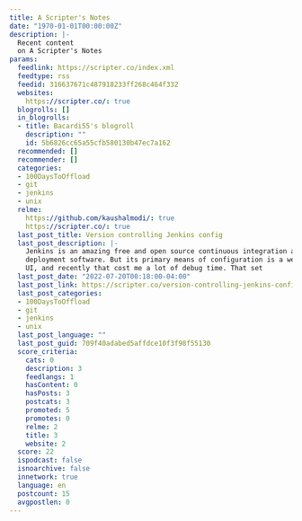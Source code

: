 ```yaml
---
title: A Scripter's Notes
date: "1970-01-01T00:00:00Z"
description: |-
  Recent content
  on A Scripter's Notes
params:
  feedlink: https://scripter.co/index.xml
  feedtype: rss
  feedid: 316637671c487918233ff268c464f332
  websites:
    https://scripter.co/: true
  blogrolls: []
  in_blogrolls:
  - title: Bacardi55's blogroll
    description: ""
    id: 5b6826cc65a55cfb580130b47ec7a162
  recommended: []
  recommender: []
  categories:
  - 100DaysToOffload
  - git
  - jenkins
  - unix
  relme:
    https://github.com/kaushalmodi/: true
    https://scripter.co/: true
  last_post_title: Version controlling Jenkins config
  last_post_description: |-
    Jenkins is an amazing free and open source continuous integration and
    deployment software. But its primary means of configuration is a web
    UI, and recently that cost me a lot of debug time. That set
  last_post_date: "2022-07-20T00:18:00-04:00"
  last_post_link: https://scripter.co/version-controlling-jenkins-config/
  last_post_categories:
  - 100DaysToOffload
  - git
  - jenkins
  - unix
  last_post_language: ""
  last_post_guid: 709f40adabed5affdce10f3f98f55130
  score_criteria:
    cats: 0
    description: 3
    feedlangs: 1
    hasContent: 0
    hasPosts: 3
    postcats: 3
    promoted: 5
    promotes: 0
    relme: 2
    title: 3
    website: 2
  score: 22
  ispodcast: false
  isnoarchive: false
  innetwork: true
  language: en
  postcount: 15
  avgpostlen: 0
---
```

